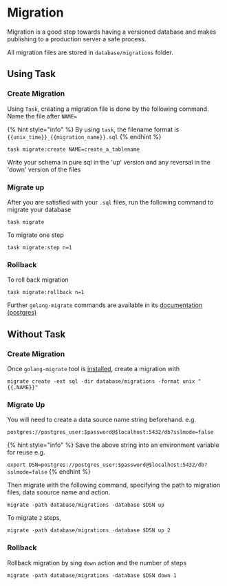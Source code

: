 # Migration

Migration is a good step towards having a versioned database and makes publishing to a production server a safe process.

All migration files are stored in `database/migrations` folder.

## Using Task

### Create Migration

Using `Task`, creating a migration file is done by the following command. Name the file after `NAME=`

{% hint style="info" %}
By using `task`, the filename format is `{{unix_time}}_{{migration_name}}.sql`
{% endhint %}

```text
task migrate:create NAME=create_a_tablename
```

Write your schema in pure sql in the 'up' version and any reversal in the 'down' version of the files

### Migrate up

After you are satisfied with your `.sql` files, run the following command to migrate your database

```text
task migrate
```

To migrate one step

```text
task migrate:step n=1
```

### Rollback

To roll back migration

```text
task migrate:rollback n=1
```

Further `golang-migrate` commands are available in its [documentation \(postgres\)](https://github.com/golang-migrate/migrate/blob/master/database/postgres/TUTORIAL.md)

## Without Task

### Create Migration

Once `golang-migrate` tool is [installed](https://github.com/golang-migrate/migrate/tree/master/cmd/migrate), create a migration with

```text
migrate create -ext sql -dir database/migrations -format unix "{{.NAME}}"
```

### Migrate Up

You will need to create a data source name string beforehand. e.g.

`postgres://postgres_user:$password@$localhost:5432/db?sslmode=false`

{% hint style="info" %}
Save the above string into an environment variable for reuse e.g.

`export DSN=postgres://postgres_user:$password@$localhost:5432/db?sslmode=false`
{% endhint %}

Then migrate with the following command, specifying the path to migration files, data soource name and action.

```text
migrate -path database/migrations -database $DSN up
```

To migrate `2` steps,

```text
migrate -path database/migrations -database $DSN up 2
```

### Rollback

Rollback migration by sing `down` action and the number of steps

```text
migrate -path database/migrations -database $DSN down 1
```

